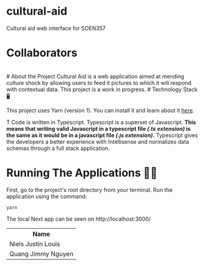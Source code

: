 # cultural-aid
Cultural aid web interface for SOEN357
# Collaborators

<table>
  <tr>
    <th>Name</th>
  </tr>

  <tr>
    <td>Niels Justin Louis</td>
  </tr>

  <tr>
    <td>Quang Jimmy Nguyen</td>
  </tr>

<br />
# About the Project
Cultural Aid is a web application aimed at mending culture shock by allowing users to feed it pictures to which it will respond with contextual data. This project is a work in progress.
# Technology Stack 🖥

This project uses Yarn (version 1). You can install it and learn about it <a href="https://classic.yarnpkg.com/en/docs/install">here</a>.

T
Code is written in Typescript. Typescript is a superset of Javascript. <strong>This means that writing valid Javascript in a typescript file <em>(.ts extension)</em> is the same as it would be in a javascript file <em>(.js extension)</em>.</strong> Typescript gives the developers a better experience with Intellisense and normalizes data schemas through a full stack application.

# Running The Applications 🏃‍♂️

First, go to the project's root directory from your terminal. Run the application using the command:

`yarn`

The local Next app can be seen on http://localhost:3000/



